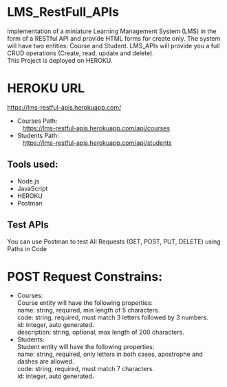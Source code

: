 # LMS_RestFull_APIs
Implementation of a miniature Learning Management System (LMS) in the form of a RESTful API and provide HTML forms for create only.
The system will have two entities: Course and Student. LMS_APIs will provide you a full CRUD operations (Create, read, update and delete).
<br />This Project is deployed on HEROKU.

# HEROKU URL
https://lms-restful-apis.herokuapp.com/<br/>
* Courses Path:<br/>
&nbsp;&nbsp;&nbsp;https://lms-restful-apis.herokuapp.com/api/courses<br />
* Students Path:<br />
&nbsp;&nbsp;&nbsp;https://lms-restful-apis.herokuapp.com/api/students<br />


## Tools used:
* Node.js
* JavaScript
* HEROKU
* Postman

## Test APIs
You can use Postman to test All Requests (GET, POST, PUT, DELETE) using Paths in Code<br/>
# POST Request Constrains:
* Courses:<br/>
Course entity will have the following properties:<br />
name: string, required, min length of 5 characters.<br />
code: string, required, must match 3 letters followed by 3 numbers.<br />
id: integer, auto generated.<br />
description: string, optional, max length of 200 characters.<br />
* Students: <br/>
Student entity will have the following properties:<br/>
name: string, required, only letters in both cases, apostrophe and dashes are allowed.<br/>
code: string, required, must match 7 characters.<br/>
id: integer, auto generated.<br/>
